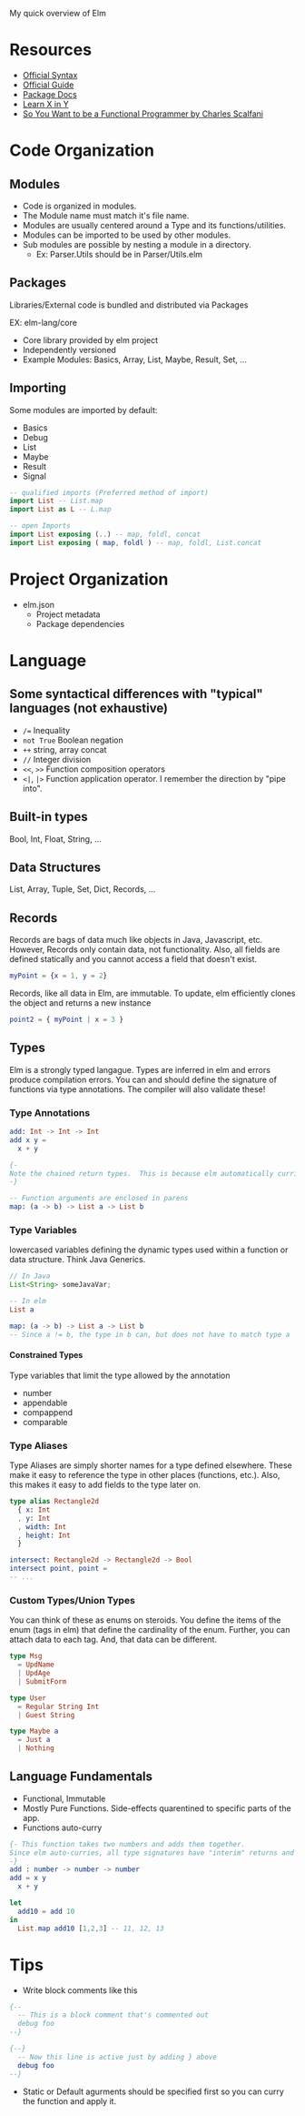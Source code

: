 My quick overview of Elm

# Resources
* [Official Syntax](https://elm-lang.org/docs/syntax)
* [Official Guide](https://guide.elm-lang.org/)
* [Package Docs](https://package.elm-lang.org/)
* [Learn X in Y](https://learnxinyminutes.com/docs/elm/)
* [So You Want to be a Functional Programmer by Charles Scalfani](https://medium.com/@cscalfani/so-you-want-to-be-a-functional-programmer-part-1-1f15e387e536) 

# Code Organization

## Modules 
* Code is organized in modules.
* The Module name must match it's file name.
* Modules are usually centered around a Type and its functions/utilities.
* Modules can be imported to be used by other modules.
* Sub modules are possible by nesting a module in a directory.
    * Ex: Parser.Utils should be in Parser/Utils.elm

## Packages
Libraries/External code is bundled and distributed via Packages

EX: elm-lang/core

* Core library provided by elm project
* Independently versioned
* Example Modules: Basics, Array, List, Maybe, Result, Set, ...



## Importing

Some modules are imported by default:
* Basics
* Debug
* List
* Maybe
* Result
* Signal

```elm
-- qualified imports (Preferred method of import)
import List -- List.map
import List as L -- L.map

-- open Imports
import List exposing (..) -- map, foldl, concat
import List exposing ( map, foldl ) -- map, foldl, List.concat
```

# Project Organization

* elm.json
    * Project metadata
    * Package dependencies

# Language

## Some syntactical differences with "typical" languages (not exhaustive)

* `/=` Inequality
* `not True` Boolean negation
* `++` string, array concat
* `//` Integer division
* `<<`, `>>` Function composition operators
* `<|`, `|>` Function application operator. I remember the direction by "pipe into".

## Built-in types
Bool, Int, Float, String, ...

## Data Structures
List, Array, Tuple, Set, Dict, Records, ...

## Records

Records are bags of data much like objects in Java, Javascript, etc.  However, Records only contain data, not functionality.  Also, all fields are defined statically and you cannot access a field that doesn't exist.

```elm
myPoint = {x = 1, y = 2}
```

Records, like all data in Elm, are immutable.  To update, elm efficiently clones the object and returns a new instance

```elm
point2 = { myPoint | x = 3 }
```

## Types

Elm is a strongly typed langague.  Types are inferred in elm and errors produce compilation errors.  You can and should define the signature of functions via type annotations.  The compiler will also validate these!

### Type Annotations

```elm
add: Int -> Int -> Int
add x y =
  x + y

{-
Note the chained return types.  This is because elm automatically curries all functions.  Because of this, each annotation is written as if a function can take one argument at a time. 
-}
```

```elm
-- Function arguments are enclosed in parens
map: (a -> b) -> List a -> List b
```

###  Type Variables

lowercased variables defining the dynamic types used within a function or data structure. Think Java Generics.
  ```java
  // In Java
  List<String> someJavaVar;
  ```

  ```elm
  -- In elm
  List a

  map: (a -> b) -> List a -> List b
  -- Since a != b, the type in b can, but does not have to match type a
  ```

#### Constrained Types

Type variables that limit the type allowed by the annotation
* number
* appendable
* compappend
* comparable

###  Type Aliases

Type Aliases are simply shorter names for a type defined elsewhere. These make it easy to reference the type in other places (functions, etc.). Also, this makes it easy to add fields to the type later on. 

```elm
type alias Rectangle2d 
  { x: Int 
  , y: Int
  , width: Int
  , height: Int
  }

intersect: Rectangle2d -> Rectangle2d -> Bool
intersect point, point =
-- ...
```


###  Custom Types/Union Types

You can think of these as enums on steroids.  You define the items of the enum (tags in elm) that define the cardinality of the enum.  Further, you can attach data to each tag.  And, that data can be different.

```elm
type Msg
  = UpdName
  | UpdAge
  | SubmitForm

type User
  = Regular String Int
  | Guest String

type Maybe a
  = Just a
  | Nothing
```

## Language Fundamentals
* Functional, Immutable
* Mostly Pure Functions.  Side-effects quarentined to specific parts of the app.
* Functions auto-curry
```elm
{- This function takes two numbers and adds them together.
Since elm auto-curries, all type signatures have "interim" returns and appear as single argument
-}
add : number -> number -> number
add = x y
  x + y

let
  add10 = add 10
in
  List.map add10 [1,2,3] -- 11, 12, 13
```

# Tips

* Write block comments like this
```elm
{--
  -- This is a block comment that's commented out
  debug foo
--}

{--}
  -- Now this line is active just by adding } above 
  debug foo
--}
```
* Static or Default agurments should be specified first so you can curry the function and apply it.